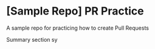 # [Sample Repo] PR Practice
A sample repo for practicing how to create Pull Requests

Summary section
sy